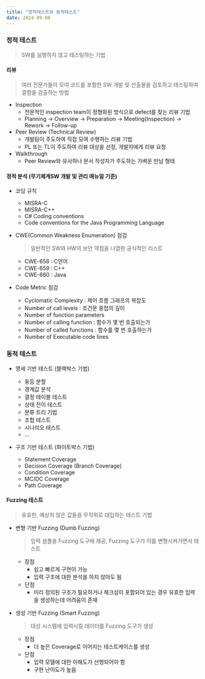 ```yaml
---
title: "정적테스트와 동적테스트"
date: 2024-09-08
---
```


### 정적 테스트
> SW를 실행하지 않고 테스팅하는 기법

#### 리뷰
> 여러 전문가들이 모여 코드를 포함한 SW 개발 및 산출물을 검토하고 테스팅하여 결함을 검출하는 방법

- Inspection
	- 전문적인 inspection team이 정형화된 방식으로 defect를 찾는 리뷰 기법
	- Planning -> Overview -> Preparation -> Meeting(Inspection) -> Rework -> Follow-up
- Peer Review (Technical Review)
	- 개발팀이 주도하여 직접 모여 수행하는 리뷰 기법
	- PL 또는 TL이 주도하여 리뷰 대상을 선정, 개발자에게 리뷰 요청
- Walkthrough
	- Peer Review와 유사하나 문서 작성자가 주도하는 가벼운 만남 형태

#### 정적 분석 (무기체계SW 개발 및 관리 매뉴얼 기준)
- 코딩 규칙
	- MISRA-C
	- MISRA-C++
	- C# Coding conventions
	- Code conventions for the Java Programming Language

- CWE(Common Weakness Enumeration) 점검
	> 일반적인 SW와 HW의 보안 약점을 나열한 공식적인 리스트
	- CWE-658 : C언어
	- CWE-659 : C++
	- CWE-660 : Java

- Code Metric 점검
	- Cyclomatic Complexity : 제어 흐름 그래프의 복잡도
	- Number of call levels : 조건문 중첩의 깊이
	- Number of function parameters
	- Number of calling function : 함수가 몇 번 호출되는가
	- Number of called functions : 함수를 몇 번 호출하는가
	- Number of Executable code lines


### 동적 테스트

- 명세 기반 테스트 (블랙박스 기법)
	- 동등 분할
	- 경계값 분석
	- 결정 테이블 테스트
	- 상태 전이 테스트
	- 분류 트리 기법
	- 조합 테스트
	- 시나리오 테스트
	- ...

- 구조 기반 테스트 (화이트박스 기법)
	- Statement Coverage
	- Decision Coverage (Branch Coverage)
	- Condition Coverage
	- MC/DC Coverage
	- Path Coverage

#### Fuzzing 테스트
> 유효한, 예상치 않은 값들을 무작위로 대입하는 테스트 기법

- 변형 기반 Fuzzing (Dumb Fuzzing)
	> 입력 샘플을 Fuzzing 도구에 제공, Fuzzing 도구가 이를 변형시켜가면서 테스트
	- 장점
		- 쉽고 빠르게 구현이 가능
		- 입력 구조에 대한 분석을 하지 않아도 됨
	- 단점
		- 미리 정의된 구조가 필요하거나 체크섬이 포함되어 있는 경우 유효한 입력을 생성하는데 어려움이 존재

- 생성 기반 Fuzzing (Smart Fuzzing)
	> 대상 시스템에 입력시킬 데이터를 Fuzzing 도구가 생성
	- 장점
		- 더 높은 Coverage로 이어지는 테스트케이스를 생성
	- 단점
		- 입력 모델에 대한 이해도가 선행되어야 함
		- 구현 난이도가 높음

